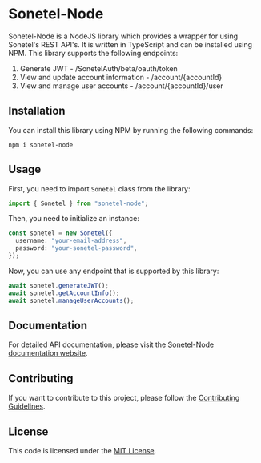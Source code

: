 # Sonetel-Node

Sonetel-Node is a NodeJS library which provides a wrapper for using Sonetel's REST API's. It is written in TypeScript and can be installed using NPM. This library supports the following endpoints:

1. Generate JWT - /SonetelAuth/beta/oauth/token
2. View and update account information - /account/{accountId}
3. View and manage user accounts - /account/{accountId}/user

## Installation

You can install this library using NPM by running the following commands:

```shell
npm i sonetel-node
```

## Usage

First, you need to import `Sonetel` class from the library:

```ts
import { Sonetel } from "sonetel-node";
```

Then, you need to initialize an instance:

```ts
const sonetel = new Sonetel({
  username: "your-email-address",
  password: "your-sonetel-password",
});
```

Now, you can use any endpoint that is supported by this library:

```ts
await sonetel.generateJWT();
await sonetel.getAccountInfo();
await sonetel.manageUserAccounts();
```

## Documentation

For detailed API documentation, please visit the [Sonetel-Node documentation website](https://your-documentation-website.com).

## Contributing

If you want to contribute to this project, please follow the [Contributing Guidelines](CONTRIBUTING.md).

## License

This code is licensed under the [MIT License](LICENSE).